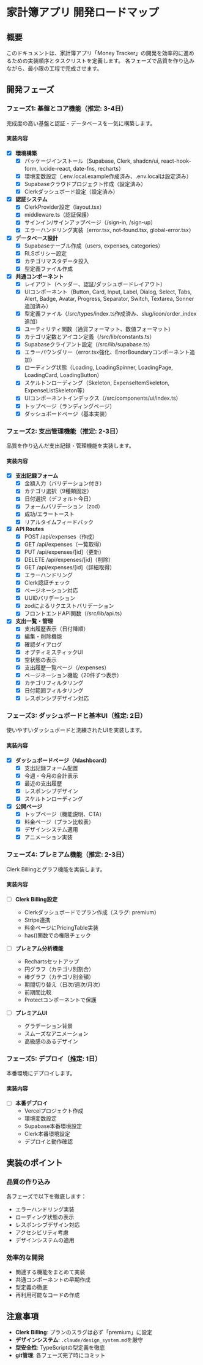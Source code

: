 # 家計簿アプリ 開発ロードマップ
 
## 概要
 
このドキュメントは、家計簿アプリ「Money Tracker」の開発を効率的に進めるための実装順序とタスクリストを定義します。
各フェーズで品質を作り込みながら、最小限の工程で完成させます。
 
## 開発フェーズ
 
### フェーズ1: 基盤とコア機能（推定: 3-4日）
 
完成度の高い基盤と認証・データベースを一気に構築します。
 
#### 実装内容
- [x] **環境構築**
  - [x] パッケージインストール（Supabase, Clerk, shadcn/ui, react-hook-form, lucide-react, date-fns, recharts）
  - [x] 環境変数設定（.env.local.example作成済み、.env.localは設定済み）
  - [x] Supabaseクラウドプロジェクト作成（設定済み）
  - [x] Clerkダッシュボード設定（設定済み）
 
- [x] **認証システム**
  - [x] ClerkProvider設定（layout.tsx）
  - [x] middleware.ts（認証保護）
  - [x] サインイン/サインアップページ（/sign-in, /sign-up）
  - [x] エラーハンドリング実装（error.tsx, not-found.tsx, global-error.tsx）
 
- [x] **データベース設計**
  - [x] Supabaseテーブル作成（users, expenses, categories）
  - [x] RLSポリシー設定
  - [x] カテゴリマスタデータ投入
  - [x] 型定義ファイル作成
 
- [x] **共通コンポーネント**
  - [x] レイアウト（ヘッダー、認証/ダッシュボードレイアウト）
  - [x] UIコンポーネント（Button, Card, Input, Label, Dialog, Select, Tabs, Alert, Badge, Avatar, Progress, Separator, Switch, Textarea, Sonner追加済み）
  - [x] 型定義ファイル（/src/types/index.ts作成済み、slug/icon/order_index追加）
  - [x] ユーティリティ関数（通貨フォーマット、数値フォーマット）
  - [x] カテゴリ定数とアイコン定義（/src/lib/constants.ts）
  - [x] Supabaseクライアント設定（/src/lib/supabase.ts）
  - [x] エラーバウンダリー（error.tsx強化、ErrorBoundaryコンポーネント追加）
  - [x] ローディング状態（Loading, LoadingSpinner, LoadingPage, LoadingCard, LoadingButton）
  - [x] スケルトンローディング（Skeleton, ExpenseItemSkeleton, ExpenseListSkeleton等）
  - [x] UIコンポーネントインデックス（/src/components/ui/index.ts）
  - [x] トップページ（ランディングページ）
  - [x] ダッシュボードページ（基本実装）
 
### フェーズ2: 支出管理機能（推定: 2-3日）
 
品質を作り込んだ支出記録・管理機能を実装します。
 
#### 実装内容
- [x] **支出記録フォーム**
  - [x] 金額入力（バリデーション付き）
  - [x] カテゴリ選択（9種類固定）
  - [x] 日付選択（デフォルト今日）
  - [x] フォームバリデーション（zod）
  - [x] 成功/エラートースト
  - [x] リアルタイムフィードバック
 
- [x] **API Routes**
  - [x] POST /api/expenses（作成）
  - [x] GET /api/expenses（一覧取得）
  - [x] PUT /api/expenses/[id]（更新）
  - [x] DELETE /api/expenses/[id]（削除）
  - [x] GET /api/expenses/[id]（詳細取得）
  - [x] エラーハンドリング
  - [x] Clerk認証チェック
  - [x] ページネーション対応
  - [x] UUIDバリデーション
  - [x] zodによるリクエストバリデーション
  - [x] フロントエンドAPI関数（/src/lib/api.ts）
 
- [x] **支出一覧・管理**
  - [x] 支出履歴表示（日付降順）
  - [x] 編集・削除機能
  - [x] 確認ダイアログ
  - [x] オプティミスティックUI
  - [x] 空状態の表示
  - [x] 支出履歴一覧ページ（/expenses）
  - [x] ページネーション機能（20件ずつ表示）
  - [x] カテゴリフィルタリング
  - [x] 日付範囲フィルタリング
  - [x] レスポンシブデザイン対応
 
### フェーズ3: ダッシュボードと基本UI（推定: 2日）
 
使いやすいダッシュボードと洗練されたUIを実装します。
 
#### 実装内容
- [x] **ダッシュボードページ（/dashboard）**
  - [x] 支出記録フォーム配置
  - [x] 今週・今月の合計表示
  - [x] 最近の支出履歴
  - [x] レスポンシブデザイン
  - [x] スケルトンローディング
 
- [x] **公開ページ**
  - [x] トップページ（機能説明、CTA）
  - [x] 料金ページ（プラン比較表）
  - [x] デザインシステム適用
  - [x] アニメーション実装
 
### フェーズ4: プレミアム機能（推定: 2-3日）
 
Clerk Billingとグラフ機能を実装します。
 
#### 実装内容
- [ ] **Clerk Billing設定**
  - Clerkダッシュボードでプラン作成（スラグ: premium）
  - Stripe連携
  - 料金ページにPricingTable実装
  - has()関数での権限チェック
 
- [ ] **プレミアム分析機能**
  - Rechartsセットアップ
  - 円グラフ（カテゴリ別割合）
  - 棒グラフ（カテゴリ別金額）
  - 期間切り替え（日次/週次/月次）
  - 前期間比較
  - Protectコンポーネントで保護
 
- [ ] **プレミアムUI**
  - グラデーション背景
  - スムーズなアニメーション
  - 高級感のあるデザイン
 
### フェーズ5: デプロイ（推定: 1日）
 
本番環境にデプロイします。
 
#### 実装内容
- [ ] **本番デプロイ**
  - Vercelプロジェクト作成
  - 環境変数設定
  - Supabase本番環境設定
  - Clerk本番環境設定
  - デプロイと動作確認
 
## 実装のポイント
 
### 品質の作り込み
各フェーズで以下を徹底します：
- エラーハンドリング実装
- ローディング状態の表示
- レスポンシブデザイン対応
- アクセシビリティ考慮
- デザインシステムの適用
 
### 効率的な開発
- 関連する機能をまとめて実装
- 共通コンポーネントの早期作成
- 型定義の徹底
- 再利用可能なコードの作成
 
## 注意事項
 
- **Clerk Billing**: プランのスラグは必ず「premium」に設定
- **デザインシステム**: `.claude/design_system.md`を厳守
- **型安全性**: TypeScriptの型定義を徹底
- **git管理**: 各フェーズ完了時にコミット